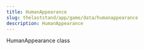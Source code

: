 ```yaml
---
title: HumanAppearance
slug: thelaststand/app/game/data/humanappearance
description: HumanAppearance
---
```


HumanAppearance class

